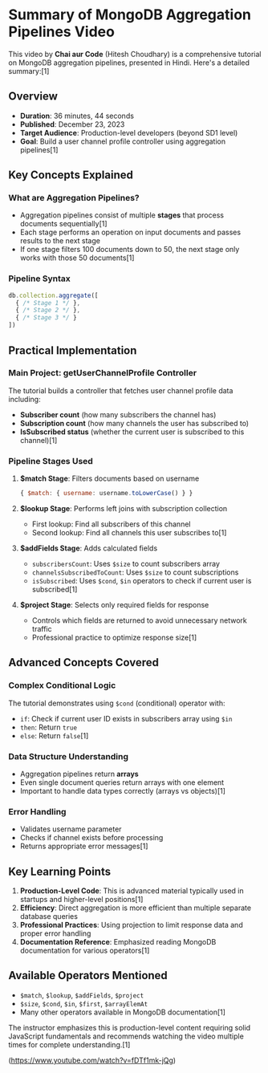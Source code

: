 # Summary of MongoDB Aggregation Pipelines Video

This video by **Chai aur Code** (Hitesh Choudhary) is a comprehensive tutorial on MongoDB aggregation pipelines, presented in Hindi. Here's a detailed summary:[1]

## **Overview**
- **Duration**: 36 minutes, 44 seconds
- **Published**: December 23, 2023
- **Target Audience**: Production-level developers (beyond SD1 level)
- **Goal**: Build a user channel profile controller using aggregation pipelines[1]

## **Key Concepts Explained**

### **What are Aggregation Pipelines?**
- Aggregation pipelines consist of multiple **stages** that process documents sequentially[1]
- Each stage performs an operation on input documents and passes results to the next stage
- If one stage filters 100 documents down to 50, the next stage only works with those 50 documents[1]

### **Pipeline Syntax**
```javascript
db.collection.aggregate([
  { /* Stage 1 */ },
  { /* Stage 2 */ },
  { /* Stage 3 */ }
])
```

## **Practical Implementation**

### **Main Project: getUserChannelProfile Controller**
The tutorial builds a controller that fetches user channel profile data including:
- **Subscriber count** (how many subscribers the channel has)
- **Subscription count** (how many channels the user has subscribed to) 
- **IsSubscribed status** (whether the current user is subscribed to this channel)[1]

### **Pipeline Stages Used**

1. **$match Stage**: Filters documents based on username
   ```javascript
   { $match: { username: username.toLowerCase() } }
   ```

2. **$lookup Stage**: Performs left joins with subscription collection
   - First lookup: Find all subscribers of this channel
   - Second lookup: Find all channels this user subscribes to[1]

3. **$addFields Stage**: Adds calculated fields
   - `subscribersCount`: Uses `$size` to count subscribers array
   - `channelsSubscribedToCount`: Uses `$size` to count subscriptions
   - `isSubscribed`: Uses `$cond`, `$in` operators to check if current user is subscribed[1]

4. **$project Stage**: Selects only required fields for response
   - Controls which fields are returned to avoid unnecessary network traffic
   - Professional practice to optimize response size[1]

## **Advanced Concepts Covered**

### **Complex Conditional Logic**
The tutorial demonstrates using `$cond` (conditional) operator with:
- `if`: Check if current user ID exists in subscribers array using `$in`
- `then`: Return `true` 
- `else`: Return `false`[1]

### **Data Structure Understanding**
- Aggregation pipelines return **arrays**
- Even single document queries return arrays with one element
- Important to handle data types correctly (arrays vs objects)[1]

### **Error Handling**
- Validates username parameter
- Checks if channel exists before processing
- Returns appropriate error messages[1]

## **Key Learning Points**

1. **Production-Level Code**: This is advanced material typically used in startups and higher-level positions[1]
2. **Efficiency**: Direct aggregation is more efficient than multiple separate database queries
3. **Professional Practices**: Using projection to limit response data and proper error handling
4. **Documentation Reference**: Emphasized reading MongoDB documentation for various operators[1]

## **Available Operators Mentioned**
- `$match`, `$lookup`, `$addFields`, `$project`
- `$size`, `$cond`, `$in`, `$first`, `$arrayElemAt`
- Many other operators available in MongoDB documentation[1]

The instructor emphasizes this is production-level content requiring solid JavaScript fundamentals and recommends watching the video multiple times for complete understanding.[1]

(https://www.youtube.com/watch?v=fDTf1mk-jQg)